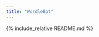 ```yaml
---
title: "WordleBot"
---
```


<!-- MathJax for Pages only -->
<script>
  window.MathJax = {
    tex: {
      inlineMath: [['$', '$'], ['\\(', '\\)']],
      displayMath: [['$$','$$'], ['\\[','\\]']],
      macros: {
        // put any custom macros here, e.g.:
        // RR: "\\mathbb{R}"
      }
    }
  };
</script>
<script defer src="https://cdn.jsdelivr.net/npm/mathjax@3/es5/tex-chtml.js"></script>

{% include_relative README.md %}

